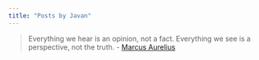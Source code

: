 ```yaml
---
title: "Posts by Javan"
---
```

> Everything we hear is an opinion, not a fact. Everything we see is a perspective, not the truth. - [Marcus Aurelius](https://en.wikipedia.org/wiki/Marcus_Aurelius#Writings "My Logseq after death will read like Meditations too")

<br>